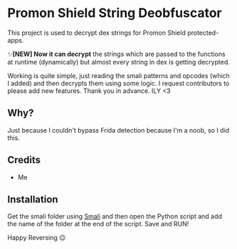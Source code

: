 # Promon Shield String Deobfuscator

This project is used to decrypt dex strings for Promon Shield protected-apps.

✨<b>[NEW] Now it can decrypt</b> the strings which are passed to the functions at runtime (dynamically) but almost every string in dex is getting decrypted.



Working is quite simple, just reading the smali patterns and opcodes (which I added) and then decrypts them using some logic.
I request contributors to please add new features. Thank you in advance. ILY <3

## Why?

Just because I couldn't bypass Frida detection because I'm a noob, so I did this.

## Credits

- Me

## Installation

Get the smali folder using [Smali](https://github.com/JesusFreke/smali) and then open the Python script and add the name of the folder at the end of the script. 
Save and RUN!

Happy Reversing 😉

